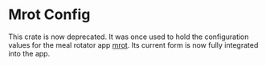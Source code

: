 # Mrot Config

This crate is now deprecated.
It was once used to hold the configuration values for the meal rotator app [mrot][mrot].
Its current form is now fully integrated into the app.

[mrot]: https://crates.io/crates/mrot/

